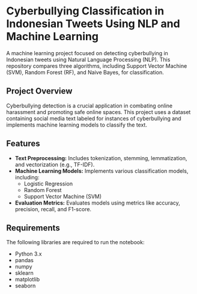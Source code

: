# Cyberbullying Classification in Indonesian Tweets Using NLP and Machine Learning
A machine learning project focused on detecting cyberbullying in Indonesian tweets using Natural Language Processing (NLP). This repository compares three algorithms, including Support Vector Machine (SVM), Random Forest (RF), and Naive Bayes, for classification.

## Project Overview
Cyberbullying detection is a crucial application in combating online harassment and promoting safe online spaces. This project uses a dataset containing social media text labeled for instances of cyberbullying and implements machine learning models to classify the text.

## Features
- **Text Preprocessing:** Includes tokenization, stemming, lemmatization, and vectorization (e.g., TF-IDF).
- **Machine Learning Models:** Implements various classification models, including:
  - Logistic Regression
  - Random Forest
  - Support Vector Machine (SVM)
- **Evaluation Metrics:** Evaluates models using metrics like accuracy, precision, recall, and F1-score.

## Requirements
The following libraries are required to run the notebook:
- Python 3.x
- pandas
- numpy
- sklearn
- matplotlib
- seaborn
